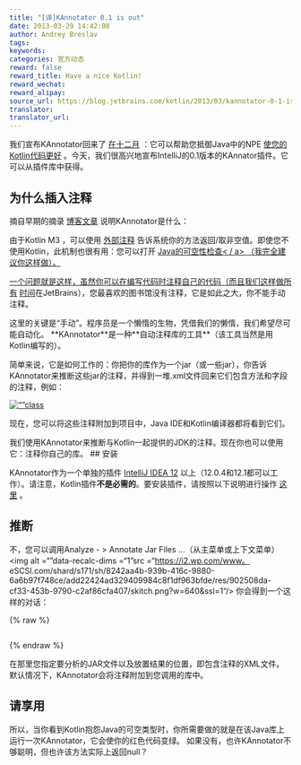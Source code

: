 ```yaml
---
title: "[译]KAnnotator 0.1 is out"
date: 2013-03-29 14:42:00
author: Andrey Breslav
tags:
keywords:
categories: 官方动态
reward: false
reward_title: Have a nice Kotlin!
reward_wechat:
reward_alipay:
source_url: https://blog.jetbrains.com/kotlin/2013/03/kannotator-0-1-is-out/
translator:
translator_url:
---
```


我们宣布KAnnotator回来了 [在十二月](http://blog.jetbrains.com/kotlin/2012/12/kotlin-m4-is-out/) ：它可以帮助您抵御Java中的NPE [使您的Kotlin代码更好](http://blog.jetbrains.com/kotlin/using-external-annotations/) 。今天，我们很高兴地宣布IntelliJ的0.1版本的KAnnator插件。它可以从插件库中获得。<span id =“more-1005”> </span>
## 为什么插入注释

摘自早期的摘录 [博客文章](http://blog.jetbrains.com/kotlin/2012/12/kotlin-m4-is-out/) 说明KAnnotator是什么：
<p> <span style =“font-size：16px”>由于Kotlin M3 </span> <span style =“font-size：16px”>，可以使用</span> <a href =“http： /blog.jetbrains.com/kotlin/using-external-annotations/">外部注释</a> <span style =“font-size：16px”>告诉系统你的方法返回/取非空值。即使您不使用Kotlin，此机制也很有用：您可以打开</span> <a href="http://www.jetbrains.com/idea/documentation/howto.html"> Java的可空性检查< / a> <span style =“font-size：16px”>（我完全建议你这样做）。</span> </p>
<p>一个问题就是这样，虽然你可以在编写代码时注释自己的代码（而且我们这样做<a href =“https://github.com/JetBrains/kotlin/blob/master/compiler /frontend/src/org/jetbrains/jet/lang/types/TypeConstructor.java">所有</a> <a href =“https://github.com/JetBrains/intellij-community/blob/master/platform/ util / src / com / intellij / util / text / CharArrayUtil.java“> </a> <a href =”https://github.com/JetBrains/la-clojure/blob/master/src/org/jetbrains /plugins/clojure/utils/ClojureUtils.java">时间</a>在JetBrains），您最喜欢的图书馆没有注释，它是如此之大，你不能手动注释。</p>
<p>这里的关键是“手动”。程序员是一个懒惰的生物，凭借我们的懒惰，我们希望尽可能自动化。 **KAnnotator**是一种**自动注释库的工具**（该工具当然是用Kotlin编写的）。</p>
简单来说，它是如何工作的：你把你的库作为一个jar（或一些jar），你告诉KAnnotator来推断这些jar的注释，并得到一堆.xml文件回来它们包含方法和字段的注释，例如：</p>
<p> <a href="https://i0.wp.com/blog.jetbrains.com/kotlin/files/2012/12/annotations.xml_.png"> <img alt =“”class =“aligncenter” data-recalc-dims =“1”src =“https://i0.wp.com/blog.jetbrains.com/kotlin/files/2012/12/annotations.xml_.png?resize=409%2C149&amp;ssl= 1“/> </a> </p>
<p>现在，您可以将这些注释附加到项目中，Java IDE和Kotlin编译器都将看到它们。</p>
我们使用KAnnotator来推断与Kotlin一起提供的JDK的注释。现在你也可以使用它：注释你自己的库。
## 安装

KAnnotator作为一个单独的插件 [IntelliJ IDEA 12](http://www.jetbrains.com/idea/) 以上（12.0.4和12.1都可以工作）。请注意，Kotlin插件**不是必需的**。要安装插件，请按照以下说明进行操作 [这里](http://www.jetbrains.com/idea/plugins/index.html) 。
## 推断

不，您可以调用Analyze  - > Annotate Jar Files ...（从主菜单或上下文菜单）<img alt =“”data-recalc-dims =“1”src =“https://i2.wp.com/www。 eSCSI.com/shard/s171/sh/8242aa4b-939b-416c-9880-6a6b97f748ce/add22424ad329409984c8f1df963bfde/res/902508da-cf33-453b-9790-c2af86cfa407/skitch.png?w=640&amp;ssl=1“/>
你会得到一个这样的对话：

{% raw %}
<p><img alt="" class="aligncenter" data-recalc-dims="1" src="https://i1.wp.com/www.evernote.com/shard/s171/sh/7a64fc28-2eef-4fa5-ab4d-9c76d1e5b743/a39de23030a194a1c353d88bf08c88cf/res/764fc590-59e4-424a-9d63-134b9d15fd9c/skitch.png?w=640&amp;ssl=1"/></p>
{% endraw %}

在那里您指定要分析的JAR文件以及放置结果的位置，即包含注释的XML文件。默认情况下，KAnnotator会将注释附加到您调用的库中。
## 请享用

所以，当你看到Kotlin抱怨Java的可空类型时，你所需要做的就是在该Java库上运行一次KAnnotator，它会使你的红色代码变绿。
如果没有，也许KAnnotator不够聪明，但也许该方法实际上返回null？

